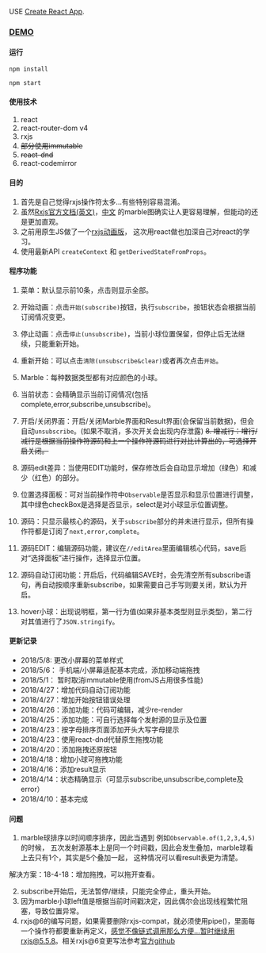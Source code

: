 USE [Create React App](https://github.com/facebookincubator/create-react-app).

### [DEMO](https://codesandbox.io/s/github/stonehank/animateRxjs-react)

#### 运行
`npm install`

`npm start`

#### 使用技术
1. react
2. react-router-dom v4
3. rxjs
4. ~~部分使用immutable~~
5. ~~react-dnd~~
6. react-codemirror

#### 目的
1. 首先是自己觉得rxjs操作符太多...有些特别容易混淆。
2. 虽然[Rxjs官方文档(英文)](http://reactivex.io/rxjs/)，[中文](http://cn.rx.js.org/)
的marble图确实让人更容易理解，但能动的还是更加直观。
3. 之前用原生JS做了一个[rxjs动画版](https://github.com/stonehank/animateRxjs-rawJS)，
这次用react做也加深自己对react的学习。
4. 使用最新API `createContext` 和 `getDerivedStateFromProps`。

#### 程序功能
1. 菜单：默认显示前10条，点击则显示全部。

2. 开始动画：点击`开始(subscribe)`按钮，执行`subscribe`，按钮状态会根据当前订阅情况变更。
3. 停止动画：点击`停止(unsubscribe)`，当前小球位置保留，但停止后无法继续，只能重新开始。
4. 重新开始：可以点击`清除(unsubscribe&clear)`或者再次点击`开始`。
5. Marble：每种数据类型都有对应颜色的小球。
6. 当前状态：会精确显示当前订阅情况(包括complete,error,subscribe,unsubscribe)。
7. 开启/关闭界面：开启/关闭Marble界面和Result界面(会保留当前数据)，但会自动`unsubscribe`。(如果不取消，多次开关会出现内存泄露)
~~8. 增减行：增行/减行是根据当前操作符源码和上一个操作符源码进行对比计算出的，可选择开启关闭。~~
8. 源码edit差异：当使用EDIT功能时，保存修改后会自动显示增加（绿色）和减少（红色）的部分。
9. 位置选择面板：可对当前操作符中`Observable`是否显示和显示位置进行调整，其中绿色checkBox是选择是否显示，select是对小球显示位置调整。
9. 源码：只显示最核心的源码，关于`subscribe`部分的并未进行显示，但所有操作符都是订阅了`next,error,complete`。
10. 源码EDIT：编辑源码功能，建议在`//editArea`里面编辑核心代码，save后对“选择面板”进行操作，选择显示位置。
11. 源码自动订阅功能：开启后，代码编辑SAVE时，会先清空所有subscribe语句，再自动按顺序重新subscribe，如果需要自己手写则要关闭，默认为开启。
11. hover小球：出现说明框，第一行为值(如果非基本类型则显示类型)，第二行对其值进行了`JSON.stringify`。

#### 更新记录
* 2018/5/8:  更改小屏幕的菜单样式
* 2018/5/6： 手机端/小屏幕适配基本完成，添加移动端拖拽
* 2018/5/1： 暂时取消immutable使用(fromJS占用很多性能)
* 2018/4/27：增加代码自动订阅功能
* 2018/4/27：增加开始按钮错误处理
* 2018/4/26：添加功能：代码可编辑，减少re-render
* 2018/4/25：添加功能：可自行选择每个发射源的显示及位置
* 2018/4/23：按字母排序页面添加开头大写字母提示
* 2018/4/23：使用react-dnd代替原生拖拽功能
* 2018/4/20：添加拖拽还原按钮
* 2018/4/18：增加小球可拖拽功能
* 2018/4/16：添加result显示
* 2018/4/14：状态精确显示（可显示subscribe,unsubscribe,complete及error）
* 2018/4/10：基本完成

#### 问题
1. marble球排序以时间顺序排序，因此当遇到 例如`Observable.of(1,2,3,4,5)`的时候，
五次发射源基本上是同一个时间戳，因此会发生叠加，marble球看上去只有1个，其实是5个叠加一起，
这种情况可以看result表更为清楚。

解决方案：18-4-18：增加拖拽，可以拖开查看。

2. subscribe开始后，无法暂停/继续，只能完全停止，重头开始。
3. 因为marble小球left值是根据当前时间戳决定，因此偶尔会出现线程繁忙阻塞，导致位置异常。
4. rxjs@6的编写问题，如果需要删除rxjs-compat，就必须使用pipe()，里面每一个操作符都要重新再定义，感觉不像链式调用那么方便...暂时继续用rxjs@5.5.8。相关rxjs@6变更写法参考[官方github](https://github.com/ReactiveX/rxjs/blob/master/MIGRATION.md)